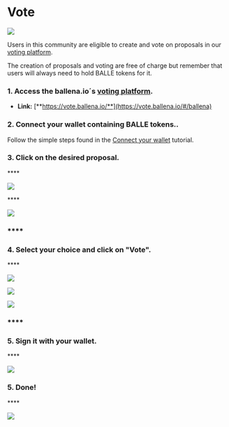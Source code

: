 # Vote

![](../../.gitbook/assets/ballot-296577_960_720.png)



Users in this community are eligible to create and vote on proposals in our [voting platform](https://vote.ballena.io/).

The creation of proposals and voting are free of charge but remember that users will always need to hold BALLE tokens for it.



### 1. **Access the ballena.io´s** [**voting platform**](https://vote.ballena.io/#/ballena)**.**

* **Link:** [**https://vote.ballena.io/**](https://vote.ballena.io/#/ballena)



### 2. **Connect your wallet containing BALLE tokens.**.

Follow the simple steps found in the [Connect your wallet](connect-your-wallet-for-propolsals-creation-and-voting.md) tutorial.



### 3. **Click on the desired proposal.**

\*\*\*\*

![](../../.gitbook/assets/4.5%20%284%29%20%282%29.png)

\*\*\*\*

![](../../.gitbook/assets/2%20%283%29.png)

### \*\*\*\*

### **4. Select your choice and click on "Vote".**

\*\*\*\*

![](../../.gitbook/assets/3%20%2810%29.png)

![](../../.gitbook/assets/4%20%288%29.png)

![](../../.gitbook/assets/5%20%282%29.png)

### \*\*\*\*

### **5. Sign it with your wallet.**

\*\*\*\*

![](../../.gitbook/assets/6%20%282%29.png)



### **5. Done!**

\*\*\*\*

![](../../.gitbook/assets/7%20%285%29.png)







